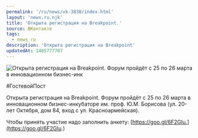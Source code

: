 ```yaml
---
permalink: '/ru/news/vk-3830/index.html'
layout: 'news.ru.njk'
title: 'Открыта регистрация на Breakpoint.'
source: ВКонтакте
tags:
  - news_ru
description: 'Открыта регистрация на Breakpoint'
updatedAt: 1485777707
---
```

![Открыта регистрация на Breakpoint. Форум пройдёт с 25 по 26 марта в инновационном бизнес-инк](https://sun9-47.userapi.com/impf/c638222/v638222195/22811/owbQ40mvLas.jpg?size=1280x853&quality=96&proxy=1&sign=87e7caf3241ae8440f1ba78cdd248c0f&c_uniq_tag=WELAZiP9phAWSPUvDxlxxyq6-YrlAaq14Rx50aYG0Q8&type=album)

#ГостевойПост

Открыта регистрация на Breakpoint. Форум пройдёт с 25 по 26 марта в инновационном бизнес-инкубаторе им. проф. Ю.М. Борисова (ул. 20-лет Октября, дом 84, вход с ул. Красноармейская).

Чтобы принять участие надо заполнить анкету: [https://goo.gl/6F2GIu.](https://goo.gl/6F2GIu.)
